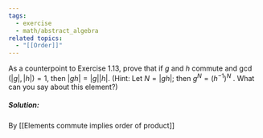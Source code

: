 ```yaml
---
tags:
  - exercise
  - math/abstract_algebra
related topics:
  - "[[Order]]"
---
```

As a counterpoint to Exercise 1.13, prove that if $g$ and $h$ commute and $\gcd(|g|, |h|) = 1$, then $|gh| = |g| |h|$. (Hint: Let $N = |gh|$; then $g^N = (h^{−1} )^N$ . What can you say about this element?)
##### Solution:
By [[Elements commute implies order of product]]